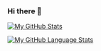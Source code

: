 ### Hi there 👋

[![My GitHub Stats](https://github-readme-stats.vercel.app/api/?username=Belarussianin&count_private=true&theme=tokyonight&showicons=true)]()

[![My GitHub Language Stats](https://github-readme-stats.vercel.app/api/top-langs/?username=Belarussianin&langs_count=5&theme=tokyonight)]()

<!--
**Belarussianin/Belarussianin** is a ✨ _special_ ✨ repository because its `README.md` (this file) appears on your GitHub profile.

Here are some ideas to get you started:

- 🔭 I’m currently working on ...
- 🌱 I’m currently learning ...
- 👯 I’m looking to collaborate on ...
- 🤔 I’m looking for help with ...
- 💬 Ask me about ...
- 📫 How to reach me: ...
- 😄 Pronouns: ...
- ⚡ Fun fact: ...
-->

